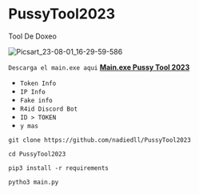 # PussyTool2023
Tool De Doxeo 

![Picsart_23-08-01_16-29-59-586](https://github.com/nadiedll/PussyTool2023/assets/101432325/a2e0b39c-3ede-41ce-a0a2-13c7d45792a5)

`Descarga el main.exe aqui` [**Main.exe Pussy Tool 2023**](https://www.mediafire.com/file/6xqk85w6t82xhde/main.exe/file)

- `Token Info`
- `IP Info`
- `Fake info`
- `R4id Discord Bot`
- `ID > TOKEN`
- `y mas`

```
git clone https://github.com/nadiedll/PussyTool2023
```
```
cd PussyTool2023
```
```
pip3 install -r requirements
```
```
pytho3 main.py
```

